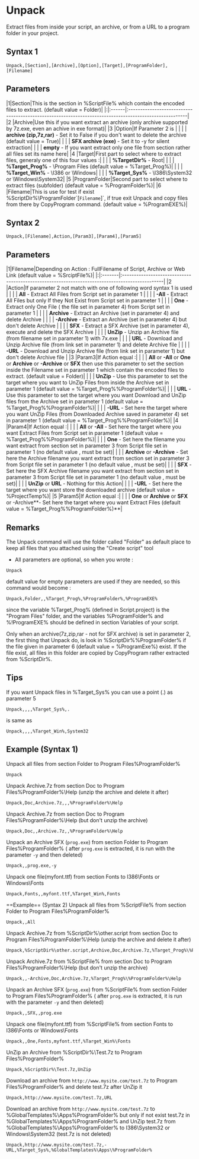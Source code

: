 # Unpack #

Extract files from inside your script, an archive, or from a URL to a program folder in your project.

## Syntax 1 ##
```
Unpack,[Section],[Archive],[Option],[Target],[ProgramFolder],[Filename]
```

## Parameters ##
|1|Section|This is the section in %ScriptFile% which contain the encoded files to extract. (default value = Folder)|
|:|:------|:-------------------------------------------------------------------------------------------------------|
|2 |Archive|Use this if you want extract an archive (only archive supported by 7z.exe, even an achive in exe format)|
|3 |Option|If Parameter 2 is |
|  |  | **archive (zip,7z,rar)** - Set it to False if you don't want to delete the archive (default value = True)|
|  |  | **SFX archive (exe)** - Set it to -y for silent extraction|
|  |  | **empty** - If you want extract only one file from section rather all files set its name here|
|4 |Target|First part to select where to extract files, generaly one of this four values :|
|  |  | **%TargetDir%** - Root|
|  |  | **%Target\_Prog%** - \Program Files  (default value = %Target\_Prog%)|
|  |  | **%Target\_Win%** - \I386 or \Windows|
|  |  | **%Target\_Sys%** - \I386\System32 or \Windows\System32|
|5 |ProgramFolder|Second part to select where to extract files (subfolder) (default value = %ProgramFolder%)|
|6 |Filename|This is use for test if exist %ScriptDir%\ProgramFolder\`[`Filename`]`, if true exit Unpack and copy files from there by CopyProgram command. (default value = %ProgramEXE%)|


## Syntax 2 ##
```
Unpack,[Filename],Action,[Param3],[Param4],[Param5]
```

## Parameters ##
|1|Filename|Depending on Action : FullFilename of Script, Archive or Web Link (default value = %SrciptFile%)|
|:|:-------|:-----------------------------------------------------------------------------------------------|
|2 |Action|If parameter 2 not match with one of following word syntax 1 is used |
|  |  | **All** - Extract All Files from Script set in parameter 1 |
|  |  | **-All** - Extract All Files but only If they Not Exist from Script set in parameter 1 |
|  |  | **One** - Extract only One File ( the file set in parameter 4) from Script set in parameter 1 |
|  |  | **Archive** - Extract an Archive (set in parameter 4) and delete Archive |
|  |  | **-Archive** - Extract an Archive (set in parameter 4) but don't delete Archive |
|  |  | **SFX** - Extract a SFX Archive (set in parameter 4), execute and delete the SFX Archive |
|  |  | **UnZip** - Unzip an Archive file (from filename set in parameter 1) with 7x.exe |
|  |  | **URL** - Download and Unzip Archive file (from link set in parameter 1) and delete Archive file |
|  |  | **-URL** - Download and Unzip Archive file (from link set in parameter 1) but don't delete Archive file |
|3 |Param3|If Action equal :|
|  |  | **All** or **-All** or **One** or **Archive** or **-Archive** or **SFX** then use this parameter to set the section inside the Filename set in parameter 1 which contain the encoded files to extract. (default value = Folder)|
|  |  | **UnZip** - Use this parameter to set the target where you want to UnZip Files from inside the Archive set in parameter 1 (default value = %Target\_Prog%\%ProgramFolder%)|
|  |  | **URL** - Use this parameter to set the target where you want Download and UnZip files from the Archive set in parameter 1 (default value = %Target\_Prog%\%ProgramFolder%)|
|  |  | **-URL** - Set here the target where you want UnZip Files (from Downloaded Archive saved in parameter 4) set in parameter 1 (default value = %Target\_Prog%\%ProgramFolder%)|
|4 |Param4|If Action equal :|
|  |  | **All** or **-All** - Set here the target where you want Extract Files from Script set in parameter 1 (default value = %Target\_Prog%\%ProgramFolder%)|
|  |  | **One** - Set here the filename you want extract from section set in parameter 3 from Script file set in parameter 1 (no default value , must be set)|
|  |  | **Archive** or **-Archive** - Set here the Archive filename you want extract from section set in parameter 3 from Script file set in parameter 1 (no default value , must be set)|
|  |  | **SFX** - Set here the SFX Archive filename you want extract from section set in parameter 3 from Script file set in parameter 1 (no default value , must be set)|
|  |  | **UnZip** or **URL** - Nothing for this Action|
|  |  | **-URL** - Set here the target where you want store the downloaded archive (default value = %ProjectTemp%)|
|5 |Param5|If Action equal :|
|  |  | **One** or **Archive** or **SFX** or -Archive**- Set here the target where you want Extract Files (default value = %Target\_Prog%\%ProgramFolder%)**|


## Remarks ##
The Unpack command will use the folder called "Folder" as default place to keep all files that you attached using the "Create script" tool
  * All parameters are optional, so when you wrote :
```
Unpack
```
default value for empty parameters are used if they are needed, so this command would become :
```
Unpack,Folder,,%Target_Prog%,%ProgramFolder%,%ProgramEXE%
```
since the variable %Target\_Prog% (defined in Script.project) is the "Program Files" folder, and the variables %ProgramFolder% and %!ProgramEXE% should be defined in section Variables of your script.

Only when an archive(7z,zip,rar - not for SFX archive) is set in parameter 2, the first thing that Unpack do, is look in %ScriptDir%\%ProgramFolder% if the file given in parameter 6 (default value = %ProgramExe%) exist.
If the file exist, all files in this folder are copied by CopyProgram rather extracted from %ScriptDir%.

## Tips ##
If you want Unpack files in %Target\_Sys% you can use a point (.) as parameter 5
```
Unpack,,,,%Target_Sys%,.
```
is same as
```
Unpack,,,,%Target_Win%,System32
```

## Example (Syntax 1) ##
Unpack all files from section Folder to Program Files\%ProgramFolder%
```
Unpack
```

Unpack Archive.7z from section Doc to Program Files\%ProgramFolder%\Help (unzip the archive and delete it after)
```
Unpack,Doc,Archive.7z,,,%ProgramFolder%\Help
```

Unpack Archive.7z from section Doc to Program Files\%ProgramFolder%\Help (but don't unzip the archive)
```
Unpack,Doc,,Archive.7z,,%ProgramFolder%\Help
```

Unpack an Archive SFX (`prog.exe`) from section Folder to Program Files\%ProgramFolder% ( after `prog.exe` is extracted, it is run with the parameter `-y` and then deleted)
```
Unpack,,prog.exe,-y
```

Unpack one file(myfont.ttf) from section Fonts to I386\Fonts or Windows\Fonts
```
Unpack,Fonts,,myfont.ttf,%Target_Win%,Fonts
```

==Example== (Syntax 2)
Unpack all files from %ScriptFile% from section Folder to Program Files\%ProgramFolder%
```
Unpack,,All
```

Unpack Archive.7z from %ScriptDir%\other.script from section Doc to Program Files\%ProgramFolder%\Help (unzip the archive and delete it after)
```
Unpack,%ScriptDir%\other.script,Archive,Doc,Archive.7z,%Target_Prog%\%ProgramFolder%\Help
```

Unpack Archive.7z from %ScriptFile% from section Doc to Program Files\%ProgramFolder%\Help (but don't unzip the archive)
```
Unpack,,-Archive,Doc,Archive.7z,%Target_Prog%\%ProgramFolder%\Help
```

Unpack an Archive SFX (`prog.exe`) from %ScriptFile% from section Folder to Program Files\%ProgramFolder% ( after `prog.exe` is extracted, it is run with the parameter `-y` and then deleted)
```
Unpack,,SFX,,prog.exe
```

Unpack one file(myfont.ttf) from %ScriptFile% from section Fonts to I386\Fonts or Windows\Fonts
```
Unpack,,One,Fonts,myfont.ttf,%Target_Win%\Fonts
```

UnZip an Archive from %ScriptDir%\Test.7z to Program Files\%ProgramFolder%
```
Unpack,%ScriptDir%\Test.7z,UnZip
```

Download an archive from `http://www.mysite.com/test.7z` to Program Files\%ProgramFolder% and delete test.7z after UnZip it
```
Unpack,http://www.mysite.com/test.7z,URL
```

Download an archive from `http://www.mysite.com/test.7z` to %GlobalTemplates%\Apps\%ProgramFolder%
but only if not exist test.7z in %GlobalTemplates%\Apps\%ProgramFolder%
and UnZip test.7z from %GlobalTemplates%\Apps\%ProgramFolder% to I386\System32 or Windows\System32 (test.7z is not deleted)
```
Unpack,http://www.mysite.com/test.7z,-URL,%Target_Sys%,%GlobalTemplates%\Apps\%ProgramFolder%
```